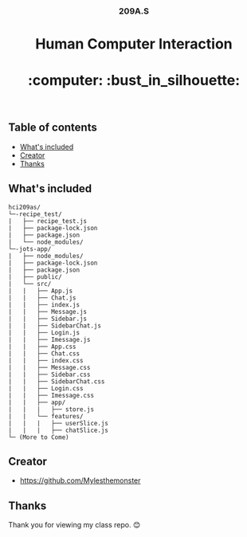 <p align="center">
  <h3 align="center">209A.S</h3>
  <p align="center">
    <h1 align="center">Human Computer Interaction</h1>
    <h1 align="center">:computer: :bust_in_silhouette:</h1>
    <br>
  </p>
</p>

## Table of contents
- [What's included](#whats-included)
- [Creator](#creator)
- [Thanks](#thanks)

## What's included

```text
hci209as/
└─-recipe_test/
|   ├── recipe_test.js
|   ├── package-lock.json
|   ├── package.json
|   └── node_modules/
└─-jots-app/
|   ├── node_modules/
|   ├── package-lock.json
|   ├── package.json
|   ├── public/
|   └── src/
|   |   ├── App.js
|   |   ├── Chat.js
|   |   ├── index.js
|   |   ├── Message.js
|   |   ├── Sidebar.js
|   |   ├── SidebarChat.js
|   |   ├── Login.js
|   |   ├── Imessage.js
|   |   ├── App.css
|   |   ├── Chat.css
|   |   ├── index.css
|   |   ├── Message.css
|   |   ├── Sidebar.css
|   |   ├── SidebarChat.css
|   |   ├── Login.css
|   |   ├── Imessage.css
|   |   ├── app/
|   |   |   ├── store.js
|   |   └── features/
|   |   |   ├── userSlice.js
|   |   |   ├── chatSlice.js
└─ (More to Come)
```
## Creator

- <https://github.com/Mylesthemonster>

## Thanks

Thank you for viewing my class repo. :blush:
